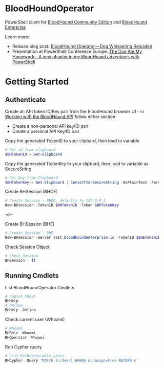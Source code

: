 # BloodHoundOperator

PowerShell client for [BloodHound Community Edition](https://github.com/SpecterOps/BloodHound) and [BloodHound Enterprise](https://specterops.io/bloodhound-overview/)

Learn more:
- Release blog post: [BloodHound Operator — Dog Whispering Reloaded](https://specterops.io/blog/2024/08/06/bloodhound-operator-dog-whispering-reloaded/)
- Presentation at PowerShell Conference Europe: [The Dog Ate My Homework - A new chapter in my BloodHound adventures with PowerShell](https://www.youtube.com/watch?v=K-zNjWvFIPQ)


# Getting Started

## Authenticate
Create an API token ID/Key pair from the BloodHound browser UI - in [Working with the BloodHound API](https://support.bloodhoundenterprise.io/hc/en-us/articles/11311053342619-Working-with-the-BloodHound-API) follow either section:

- Create a non-personal API key/ID pair
- Create a personal API Key/ID pair

Copy the generated TokenID to your clipbard, then load to variable
```PowerShell
# Get id from clipboard
$BHTokenID = Get-Clipboard
```

Copy the generated TokenKey to your clipbard, then load to variable as SecureString
```PowerShell
# Get key from Clipboard
$BHTokenKey = Get-Clipboard | Convertto-SecureString -AsPlainText -Force
```

Create BHSession (BHCE)
```PowerShell
# Create Session - BHCE, defaults to 127.0.0.1
New-BHSession -TokenID $BHTokenID -Token $BHTokenKey
```
-or-

Create BHSession (BHE)
```PowerShell
# Create Session - BHE
New-BHSession -Server test.bloodhoundenterprise.io -TokenID $BHETokenID -Token $BHETokenKey
```

Check Session Object
```PowerShell
# Check Session
BHSession | ft
```

## Running Cmdlets
List BloodHoundOperator Cmdlets
```PowerShell
# Cmdlet Cheat
BHHelp
# Online
BHHelp -Online
```

Check current user (Whoami)
```PowerShell
# Whoami
BHRole -Whoami
BHOperator -Whoami
```

Run Cypher query
```PowerShell
# List Kerberoastable users
BHCypher -Query 'MATCH (n:User) WHERE n.hasspn=true RETURN n'
```